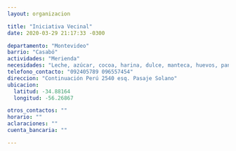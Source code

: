 ```yaml
---
layout: organizacion

title: "Iniciativa Vecinal"
date: 2020-03-29 21:17:33 -0300

departamento: "Montevideo"
barrio: "Casabó"
actividades: "Merienda"
necesidades: "Leche, azúcar, cocoa, harina, dulce, manteca, huevos, pan, galletitas, etc."
telefono_contacto: "092405789 096557454"
direccion: "Continuación Perú 2540 esq. Pasaje Solano"
ubicacion:
  latitud: -34.88164
  longitud: -56.26867

otros_contactos: ""
horario: ""
aclaraciones: ""
cuenta_bancaria: ""

---
```

